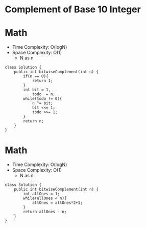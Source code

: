 # Complement of Base 10 Integer

# Math

- Time Complexity: O(logN)
- Space Complexity: O(1)
  - N as n

```
class Solution {
    public int bitwiseComplement(int n) {
        if(n == 0){
            return 1;
        }
        int bit = 1,
            todo  = n;
        while(todo != 0){
            n ^= bit;
            bit <<= 1;
            todo >>= 1;
        }
        return n;
    }
}
```

# Math

- Time Complexity: O(logN)
- Space Complexity: O(1)
  - N as n

```
class Solution {
    public int bitwiseComplement(int n) {
        int allOnes = 1;
        while(allOnes < n){
            allOnes = allOnes*2+1;
        }
        return allOnes - n;
    }
}
```
